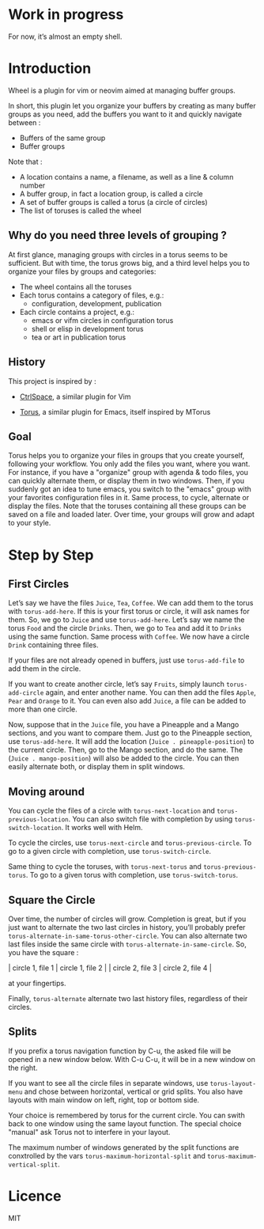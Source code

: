 <!-- vim: set filetype=markdown: -->

# Work in progress

For now, it’s almost an empty shell.

# Introduction

Wheel is a plugin for vim or neovim aimed at managing buffer groups.

In short, this plugin let you organize your buffers by creating as
many buffer groups as you need, add the buffers you want to it and
quickly navigate between :

- Buffers of the same group
- Buffer groups

Note that :

- A location contains a name, a filename, as well as a line & column number
- A buffer group, in fact a location group, is called a circle
- A set of buffer groups is called a torus (a circle of circles)
- The list of toruses is called the wheel

## Why do you need three levels of grouping ?

At first glance, managing groups with circles in a torus seems to
be sufficient. But with time, the torus grows big, and a third level
helps you to organize your files by groups and categories:

  - The wheel contains all the toruses
  - Each torus contains a category of files, e.g.:
    + configuration, development, publication
  - Each circle contains a project, e.g.:
    + emacs or vifm circles in configuration torus
    + shell or elisp in development torus
    + tea or art in publication torus

## History

This project is inspired by :

- [CtrlSpace](https://github.com/vim-ctrlspace/vim-ctrlspace), a similar
plugin for Vim

- [Torus](https://github.com/chimay/torus), a similar plugin for Emacs,
itself inspired by MTorus

## Goal

Torus helps you to organize your files in groups that you create
yourself, following your workflow. You only add the files you want,
where you want. For instance, if you have a "organize" group with
agenda & todo files, you can quickly alternate them, or display them
in two windows. Then, if you suddenly got an idea to tune emacs, you
switch to the "emacs" group with your favorites configuration files in
it. Same process, to cycle, alternate or display the files. Note that
the toruses containing all these groups can be saved on a file and
loaded later. Over time, your groups will grow and adapt to your
style.

# Step by Step


## First Circles

Let’s say we have the files `Juice`, `Tea`, `Coffee`. We can add them
to the torus with `torus-add-here`. If this is your first torus or
circle, it will ask names for them. So, we go to `Juice` and use
`torus-add-here`. Let’s say we name the torus `Food` and the circle
`Drinks`. Then, we go to `Tea` and add it to `Drinks` using the same
function. Same process with `Coffee`. We now have a circle `Drink`
containing three files.

If your files are not already opened in buffers, just use
`torus-add-file` to add them in the circle.

If you want to create another circle, let’s say `Fruits`, simply
launch `torus-add-circle` again, and enter another name. You can then
add the files `Apple`, `Pear` and `Orange` to it. You can even also
add `Juice`, a file can be added to more than one circle.

Now, suppose that in the `Juice` file, you have a Pineapple and a
Mango sections, and you want to compare them. Just go to the Pineapple
section, use `torus-add-here`. It will add the location
(`Juice . pineapple-position`) to the current circle. Then, go to the
Mango section, and do the same. The (`Juice . mango-position`) will
also be added to the circle. You can then easily alternate both, or
display them in split windows.


## Moving around

You can cycle the files of a circle with `torus-next-location` and
`torus-previous-location`. You can also switch file with completion by using
`torus-switch-location`. It works well with Helm.

To cycle the circles, use `torus-next-circle` and
`torus-previous-circle`. To go to a given circle with completion, use
`torus-switch-circle`.

Same thing to cycle the toruses, with `torus-next-torus` and
`torus-previous-torus`. To go to a given torus with completion, use
`torus-switch-torus`.


## Square the Circle

Over time, the number of circles will grow. Completion is great, but
if you just want to alternate the two last circles in history, you’ll
probably prefer `torus-alternate-in-same-torus-other-circle`. You can
also alternate two last files inside the same circle with
`torus-alternate-in-same-circle`. So, you have the square :

| circle 1, file 1 | circle 1, file 2 |
| circle 2, file 3 | circle 2, file 4 |

at your fingertips.

Finally, `torus-alternate` alternate two last history
files, regardless of their circles.


## Splits

If you prefix a torus navigation function by C-u, the asked file will
be opened in a new window below. With C-u C-u, it will be in a new
window on the right.

If you want to see all the circle files in separate windows, use
`torus-layout-menu` and chose between horizontal, vertical or grid
splits. You also have layouts with main window on left, right, top or
bottom side.

Your choice is remembered by torus for the current circle. You can
swith back to one window using the same layout function. The special
choice "manual" ask Torus not to interfere in your layout.

The maximum number of windows generated by the split functions
are conxtrolled by the vars `torus-maximum-horizontal-split` and
`torus-maximum-vertical-split`.

# Licence

MIT
